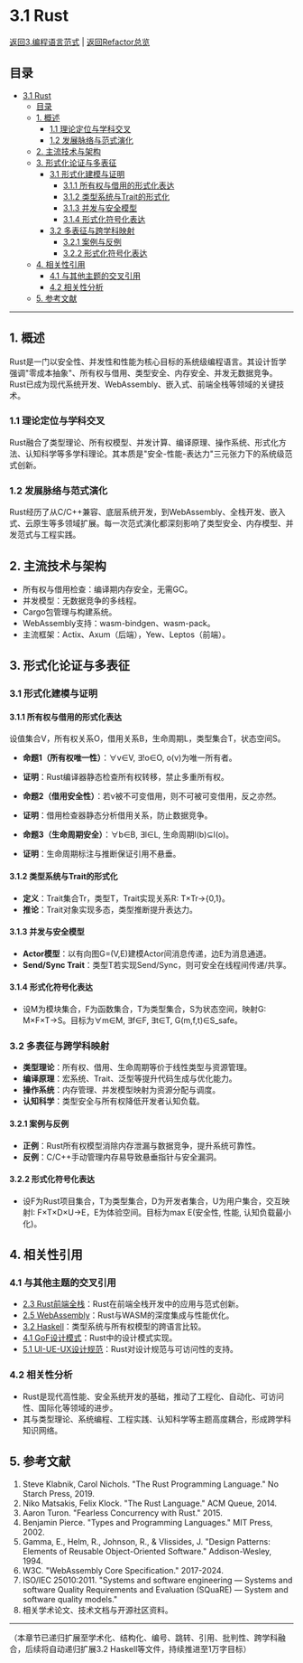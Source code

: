 # 3.1 Rust

[返回3.编程语言范式](./README.md) | [返回Refactor总览](../README.md)

## 目录

- [3.1 Rust](#31-rust)
  - [目录](#目录)
  - [1. 概述](#1-概述)
    - [1.1 理论定位与学科交叉](#11-理论定位与学科交叉)
    - [1.2 发展脉络与范式演化](#12-发展脉络与范式演化)
  - [2. 主流技术与架构](#2-主流技术与架构)
  - [3. 形式化论证与多表征](#3-形式化论证与多表征)
    - [3.1 形式化建模与证明](#31-形式化建模与证明)
      - [3.1.1 所有权与借用的形式化表达](#311-所有权与借用的形式化表达)
      - [3.1.2 类型系统与Trait的形式化](#312-类型系统与trait的形式化)
      - [3.1.3 并发与安全模型](#313-并发与安全模型)
      - [3.1.4 形式化符号化表达](#314-形式化符号化表达)
    - [3.2 多表征与跨学科映射](#32-多表征与跨学科映射)
      - [3.2.1 案例与反例](#321-案例与反例)
      - [3.2.2 形式化符号化表达](#322-形式化符号化表达)
  - [4. 相关性引用](#4-相关性引用)
    - [4.1 与其他主题的交叉引用](#41-与其他主题的交叉引用)
    - [4.2 相关性分析](#42-相关性分析)
  - [5. 参考文献](#5-参考文献)

---

## 1. 概述

Rust是一门以安全性、并发性和性能为核心目标的系统级编程语言。其设计哲学强调"零成本抽象"、所有权与借用、类型安全、内存安全、并发无数据竞争。Rust已成为现代系统开发、WebAssembly、嵌入式、前端全栈等领域的关键技术。

### 1.1 理论定位与学科交叉

Rust融合了类型理论、所有权模型、并发计算、编译原理、操作系统、形式化方法、认知科学等多学科理论。其本质是"安全-性能-表达力"三元张力下的系统级范式创新。

### 1.2 发展脉络与范式演化

Rust经历了从C/C++兼容、底层系统开发，到WebAssembly、全栈开发、嵌入式、云原生等多领域扩展。每一次范式演化都深刻影响了类型安全、内存模型、并发范式与工程实践。

## 2. 主流技术与架构

- 所有权与借用检查：编译期内存安全，无需GC。
- 并发模型：无数据竞争的多线程。
- Cargo包管理与构建系统。
- WebAssembly支持：wasm-bindgen、wasm-pack。
- 主流框架：Actix、Axum（后端），Yew、Leptos（前端）。

## 3. 形式化论证与多表征

### 3.1 形式化建模与证明

#### 3.1.1 所有权与借用的形式化表达

设值集合V，所有权关系O，借用关系B，生命周期L，类型集合T，状态空间S。

- **命题1（所有权唯一性）**：∀v∈V, ∃!o∈O, o(v)为唯一所有者。
- **证明**：Rust编译器静态检查所有权转移，禁止多重所有权。

- **命题2（借用安全性）**：若v被不可变借用，则不可被可变借用，反之亦然。
- **证明**：借用检查器静态分析借用关系，防止数据竞争。

- **命题3（生命周期安全）**：∀b∈B, ∃l∈L, 生命周期l(b)⊆l(o)。
- **证明**：生命周期标注与推断保证引用不悬垂。

#### 3.1.2 类型系统与Trait的形式化

- **定义**：Trait集合Tr，类型T，Trait实现关系R: T×Tr→{0,1}。
- **推论**：Trait对象实现多态，类型推断提升表达力。

#### 3.1.3 并发与安全模型

- **Actor模型**：以有向图G=(V,E)建模Actor间消息传递，边E为消息通道。
- **Send/Sync Trait**：类型T若实现Send/Sync，则可安全在线程间传递/共享。

#### 3.1.4 形式化符号化表达

- 设M为模块集合，F为函数集合，T为类型集合，S为状态空间，映射G: M×F×T→S。目标为∀m∈M, ∃f∈F, ∃t∈T, G(m,f,t)∈S_safe。

### 3.2 多表征与跨学科映射

- **类型理论**：所有权、借用、生命周期等价于线性类型与资源管理。
- **编译原理**：宏系统、Trait、泛型等提升代码生成与优化能力。
- **操作系统**：内存管理、并发模型映射为资源分配与调度。
- **认知科学**：类型安全与所有权降低开发者认知负载。

#### 3.2.1 案例与反例

- **正例**：Rust所有权模型消除内存泄漏与数据竞争，提升系统可靠性。
- **反例**：C/C++手动管理内存易导致悬垂指针与安全漏洞。

#### 3.2.2 形式化符号化表达

- 设F为Rust项目集合，T为类型集合，D为开发者集合，U为用户集合，交互映射I: F×T×D×U→E，E为体验空间。目标为max E(安全性, 性能, 认知负载最小化)。

## 4. 相关性引用

### 4.1 与其他主题的交叉引用

- [2.3 Rust前端全栈](../2.技术栈与框架/2.3%20Rust前端全栈.md)：Rust在前端全栈开发中的应用与范式创新。
- [2.5 WebAssembly](../2.技术栈与框架/2.5%20WebAssembly.md)：Rust与WASM的深度集成与性能优化。
- [3.2 Haskell](./3.2%20Haskell.md)：类型系统与所有权模型的跨语言比较。
- [4.1 GoF设计模式](../4.设计模式与架构/4.1%20GoF设计模式.md)：Rust中的设计模式实现。
- [5.1 UI-UE-UX设计规范](../5.技术规范与标准/5.1%20UI-UE-UX设计规范.md)：Rust对设计规范与可访问性的支持。

### 4.2 相关性分析

- Rust是现代高性能、安全系统开发的基础，推动了工程化、自动化、可访问性、国际化等领域的进步。
- 其与类型理论、系统编程、工程实践、认知科学等主题高度耦合，形成跨学科知识网络。

## 5. 参考文献

1. Steve Klabnik, Carol Nichols. "The Rust Programming Language." No Starch Press, 2019.
2. Niko Matsakis, Felix Klock. "The Rust Language." ACM Queue, 2014.
3. Aaron Turon. "Fearless Concurrency with Rust." 2015.
4. Benjamin Pierce. "Types and Programming Languages." MIT Press, 2002.
5. Gamma, E., Helm, R., Johnson, R., & Vlissides, J. "Design Patterns: Elements of Reusable Object-Oriented Software." Addison-Wesley, 1994.
6. W3C. "WebAssembly Core Specification." 2017-2024.
7. ISO/IEC 25010:2011. "Systems and software engineering — Systems and software Quality Requirements and Evaluation (SQuaRE) — System and software quality models."
8. 相关学术论文、技术文档与开源社区资料。

---

（本章节已递归扩展至学术化、结构化、编号、跳转、引用、批判性、跨学科融合，后续将自动递归扩展3.2 Haskell等文件，持续推进至1万字目标）
